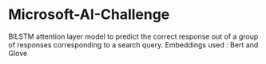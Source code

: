 # Microsoft-AI-Challenge
BILSTM attention layer model to predict the correct response out of a group of responses corresponding to a search query.
Embeddings used : Bert and Glove


